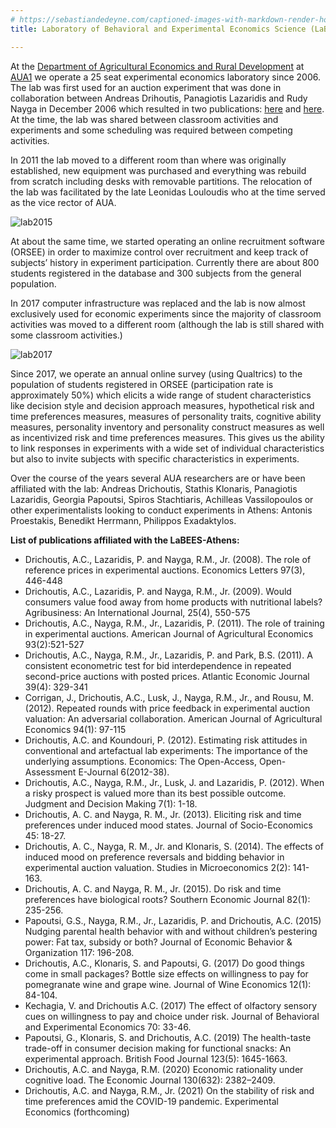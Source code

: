 ```yaml
---
# https://sebastiandedeyne.com/captioned-images-with-markdown-render-hooks-in-hugo/
title: Laboratory of Behavioral and Experimental Economics Science (LaBEES-Athens)

---
```

At the [Department of Agricultural Economics and Rural Development](http://www.aoa.aua.gr/) at [AUA1](https://www.aua.gr) we operate a 25 seat experimental economics laboratory since 2006. The lab was first used for an auction experiment that was done in collaboration between Andreas Drihoutis, Panagiotis Lazaridis and Rudy Nayga in December 2006 which resulted in two publications: [here](https://doi.org/10.1016/j.econlet.2007.09.010) and [here](https://doi.org/10.1002/agr.20224). At the time, the lab was shared between classroom activities and experiments and some scheduling was required between competing activities.

In 2011 the lab moved to a different room than where was originally established, new equipment was purchased and everything was rebuild from scratch including desks with removable partitions. The relocation of the lab was facilitated by the late Leonidas Louloudis who at the time served as the vice rector of AUA.

![lab2015](/lab/withpartitions.jpg "An overview of the lab with partitions installed (circa 2017)")

At about the same time, we started operating an online recruitment software (ORSEE) in order to maximize control over recruitment and keep track of subjects’ history in experiment participation. Currently there are about 800 students registered in the database and 300 subjects from the general population.

In 2017 computer infrastructure was replaced and the lab is now almost exclusively used for economic experiments since the majority of classroom activities was moved to a different room (although the lab is still shared with some classroom activities.)

![lab2017](/lab/lab2017_smaller.jpg "Testing a zTree treatment in 25 newly acquired Dell Inspiron notebooks in April 2017")

Since 2017, we operate an annual online survey (using Qualtrics) to the population of students registered in ORSEE (participation rate is approximately 50%) which elicits a wide range of student characteristics like decision style and decision approach measures, hypothetical risk and time preferences measures, measures of personality traits, cognitive ability measures, personality inventory and personality construct measures as well as incentivized risk and time preferences measures. This gives us the ability to link responses in experiments with a wide set of individual characteristics but also to invite subjects with specific characteristics in experiments.

Over the course of the years several AUA researchers are or have been affiliated with the lab: Andreas Drichoutis, Stathis Klonaris, Panagiotis Lazaridis, Georgia Papoutsi, Spiros Stachtiaris, Achilleas Vassilopoulos or other experimentalists looking to conduct experiments in Athens: Antonis Proestakis, Benedikt Herrmann, Philippos Exadaktylos.

**List of publications affiliated with the LaBEES-Athens:**

- Drichoutis, A.C., Lazaridis, P. and Nayga, R.M., Jr. (2008). The role of reference prices in experimental auctions. Economics Letters 97(3), 446-448
- Drichoutis, A.C., Lazaridis, P. and Nayga, R.M., Jr. (2009). Would consumers value food away from home products with nutritional labels? Agribusiness: An International Journal, 25(4), 550-575
- Drichoutis, A.C., Nayga, R.M., Jr., Lazaridis, P. (2011). The role of training in experimental auctions. American Journal of Agricultural Economics 93(2):521-527
- Drichoutis, A.C., Nayga, R.M., Jr., Lazaridis, P. and Park, B.S. (2011). A consistent econometric test for bid interdependence in repeated second-price auctions with posted prices. Atlantic Economic Journal 39(4): 329-341
- Corrigan, J., Drichoutis, A.C., Lusk, J., Nayga, R.M., Jr., and Rousu, M. (2012). Repeated rounds with price feedback in experimental auction valuation: An adversarial collaboration. American Journal of Agricultural Economics 94(1): 97-115
- Drichoutis, A.C. and Koundouri, P. (2012). Estimating risk attitudes in conventional and artefactual lab experiments: The importance of the underlying assumptions. Economics: The Open-Access, Open-Assessment E-Journal 6(2012-38).
- Drichoutis, A.C., Nayga, R.M., Jr., Lusk, J. and Lazaridis, P. (2012). When a risky prospect is valued more than its best possible outcome. Judgment and Decision Making 7(1): 1-18.
- Drichoutis, A. C. and Nayga, R. M., Jr. (2013). Eliciting risk and time preferences under induced mood states. Journal of Socio-Economics 45: 18-27.
- Drichoutis, A. C., Nayga, R. M., Jr. and Klonaris, S. (2014). The effects of induced mood on preference reversals and bidding behavior in experimental auction valuation. Studies in Microeconomics 2(2): 141-163.
- Drichoutis, A. C. and Nayga, R. M., Jr. (2015). Do risk and time preferences have biological roots? Southern Economic Journal 82(1): 235-256.
- Papoutsi, G.S., Nayga, R.M., Jr., Lazaridis, P. and Drichoutis, A.C. (2015) Nudging parental health behavior with and without children’s pestering power: Fat tax, subsidy or both? Journal of Economic Behavior & Organization 117: 196-208.
- Drichoutis, A.C., Klonaris, S. and Papoutsi, G. (2017) Do good things come in small packages? Bottle size effects on willingness to pay for pomegranate wine and grape wine. Journal of Wine Economics 12(1): 84-104.
- Kechagia, V. and Drichoutis A.C. (2017) The effect of olfactory sensory cues on willingness to pay and choice under risk.  Journal of Behavioral and Experimental Economics 70: 33-46.
- Papoutsi, G., Klonaris, S. and Drichoutis, A.C. (2019) The health-taste trade-off in consumer decision making for functional snacks: An experimental approach. British Food Journal 123(5): 1645-1663.
- Drichoutis, A.C. and Nayga, R.M. (2020) Economic rationality under cognitive load. The Economic Journal 130(632): 2382–2409.
- Drichoutis, A.C. and Nayga, R.M., Jr. (2021)  On the stability of risk and time preferences amid the COVID-19 pandemic. Experimental Economics (forthcoming)